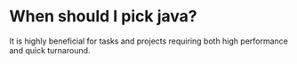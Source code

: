 # When should I pick java?
It is highly beneficial for tasks and projects requiring both high performance 
and quick turnaround.
